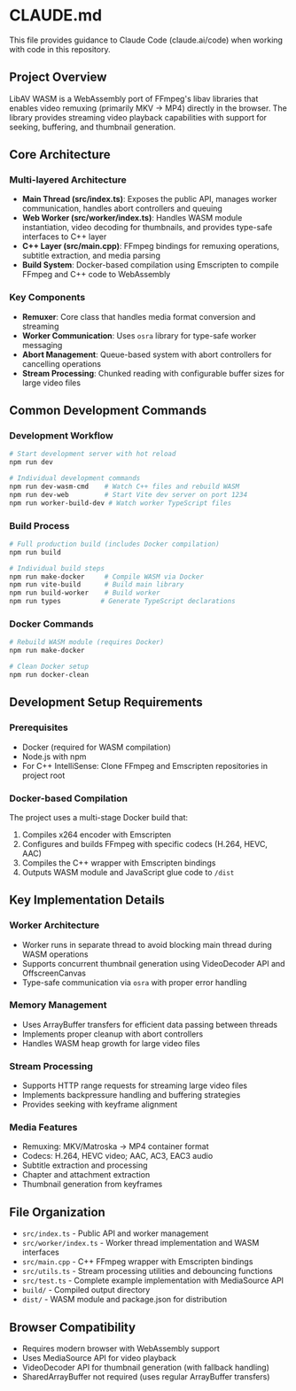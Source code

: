 # CLAUDE.md

This file provides guidance to Claude Code (claude.ai/code) when working with code in this repository.

## Project Overview

LibAV WASM is a WebAssembly port of FFmpeg's libav libraries that enables video remuxing (primarily MKV -> MP4) directly in the browser. The library provides streaming video playback capabilities with support for seeking, buffering, and thumbnail generation.

## Core Architecture

### Multi-layered Architecture
- **Main Thread (src/index.ts)**: Exposes the public API, manages worker communication, handles abort controllers and queuing
- **Web Worker (src/worker/index.ts)**: Handles WASM module instantiation, video decoding for thumbnails, and provides type-safe interfaces to C++ layer
- **C++ Layer (src/main.cpp)**: FFmpeg bindings for remuxing operations, subtitle extraction, and media parsing
- **Build System**: Docker-based compilation using Emscripten to compile FFmpeg and C++ code to WebAssembly

### Key Components
- **Remuxer**: Core class that handles media format conversion and streaming
- **Worker Communication**: Uses `osra` library for type-safe worker messaging
- **Abort Management**: Queue-based system with abort controllers for cancelling operations
- **Stream Processing**: Chunked reading with configurable buffer sizes for large video files

## Common Development Commands

### Development Workflow
```bash
# Start development server with hot reload
npm run dev

# Individual development commands
npm run dev-wasm-cmd    # Watch C++ files and rebuild WASM
npm run dev-web         # Start Vite dev server on port 1234
npm run worker-build-dev # Watch worker TypeScript files
```

### Build Process
```bash
# Full production build (includes Docker compilation)
npm run build

# Individual build steps
npm run make-docker     # Compile WASM via Docker
npm run vite-build      # Build main library
npm run build-worker    # Build worker
npm run types          # Generate TypeScript declarations
```

### Docker Commands
```bash
# Rebuild WASM module (requires Docker)
npm run make-docker

# Clean Docker setup
npm run docker-clean
```

## Development Setup Requirements

### Prerequisites
- Docker (required for WASM compilation)
- Node.js with npm
- For C++ IntelliSense: Clone FFmpeg and Emscripten repositories in project root

### Docker-based Compilation
The project uses a multi-stage Docker build that:
1. Compiles x264 encoder with Emscripten
2. Configures and builds FFmpeg with specific codecs (H.264, HEVC, AAC)
3. Compiles the C++ wrapper with Emscripten bindings
4. Outputs WASM module and JavaScript glue code to `/dist`

## Key Implementation Details

### Worker Architecture
- Worker runs in separate thread to avoid blocking main thread during WASM operations
- Supports concurrent thumbnail generation using VideoDecoder API and OffscreenCanvas
- Type-safe communication via `osra` with proper error handling

### Memory Management
- Uses ArrayBuffer transfers for efficient data passing between threads
- Implements proper cleanup with abort controllers
- Handles WASM heap growth for large video files

### Stream Processing
- Supports HTTP range requests for streaming large video files
- Implements backpressure handling and buffering strategies
- Provides seeking with keyframe alignment

### Media Features
- Remuxing: MKV/Matroska → MP4 container format
- Codecs: H.264, HEVC video; AAC, AC3, EAC3 audio
- Subtitle extraction and processing
- Chapter and attachment extraction
- Thumbnail generation from keyframes

## File Organization

- `src/index.ts` - Public API and worker management
- `src/worker/index.ts` - Worker thread implementation and WASM interfaces
- `src/main.cpp` - C++ FFmpeg wrapper with Emscripten bindings
- `src/utils.ts` - Stream processing utilities and debouncing functions
- `src/test.ts` - Complete example implementation with MediaSource API
- `build/` - Compiled output directory
- `dist/` - WASM module and package.json for distribution

## Browser Compatibility

- Requires modern browser with WebAssembly support
- Uses MediaSource API for video playback
- VideoDecoder API for thumbnail generation (with fallback handling)
- SharedArrayBuffer not required (uses regular ArrayBuffer transfers)